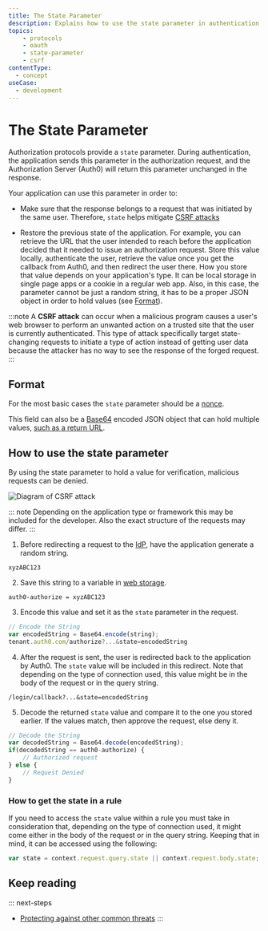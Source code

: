 ```yaml
---
title: The State Parameter
description: Explains how to use the state parameter in authentication requests to help prevent CSRF attacks.
topics:
    - protocols
    - oauth
    - state-parameter
	- csrf
contentType:
  - concept
useCase:
  - development
---
```


# The State Parameter

Authorization protocols provide a `state` parameter. During authentication, the application sends this parameter in the authorization request, and the Authorization Server (Auth0) will return this parameter unchanged in the response.

Your application can use this parameter in order to:

- Make sure that the response belongs to a request that was initiated by the same user. Therefore, `state` helps mitigate [CSRF attacks](https://en.wikipedia.org/wiki/Cross-site_request_forgery)

- Restore the previous state of the application. For example, you can retrieve the URL that the user intended to reach before the application decided that it needed to issue an authorization request. Store this value locally, authenticate the user, retrieve the value once you get the callback from Auth0, and then redirect the user there. How you store that value depends on your application's type. It can be local storage in single page apps or a cookie in a regular web app. Also, in this case, the parameter cannot be just a random string, it has to be a proper JSON object in order to hold values (see [Format](#format)).

:::note
A **CSRF attack** can occur when a malicious program causes a user's web browser to perform an unwanted action on a trusted site that the user is currently authenticated. This type of attack specifically target state-changing requests to initiate a type of action instead of getting user data because the attacker has no way to see the response of the forged request.
:::

## Format

For the most basic cases the `state` parameter should be a [nonce](https://en.wikipedia.org/wiki/Cryptographic_nonce). 

This field can also be a [Base64](https://en.wikipedia.org/wiki/Base64) encoded JSON object that can hold multiple values, [such as a return URL](/tutorials/redirecting-users).

## How to use the state parameter

By using the state parameter to hold a value for verification, malicious requests can be denied.

![Diagram of CSRF attack](/media/articles/protocols/CSRF_Diagram.png)

::: note
Depending on the application type or framework this may be included for the developer. Also the exact structure of the requests may differ.
:::

1. Before redirecting a request to the [IdP](/identityproviders), have the application generate a random string.

```text
xyzABC123
```

2. Save this string to a variable in [web storage](/security/store-tokens#web-storage-localstorage-sessionstorage-).

```text
auth0-authorize = xyzABC123
```

3. Encode this value and set it as the `state` parameter in the request.

```js
// Encode the String
var encodedString = Base64.encode(string);
tenant.auth0.com/authorize?...&state=encodedString
```

4. After the request is sent, the user is redirected back to the application by Auth0. The `state` value will be included in this redirect. Note that depending on the type of connection used, this value might be in the body of the request or in the query string.

```text
/login/callback?...&state=encodedString
```

5.  Decode the returned `state` value and compare it to the one you stored earlier. If the values match, then approve the request, else deny it.

```js
// Decode the String
var decodedString = Base64.decode(encodedString);
if(decodedString == auth0-authorize) {
	// Authorized request
} else {
	// Request Denied
}
```

### How to get the state in a rule

If you need to access the `state` value within a rule you must take in consideration that, depending on the type of connection used, it might come either in the body of the request or in the query string. Keeping that in mind, it can be accessed using the following:

```js
var state = context.request.query.state || context.request.body.state;
```

## Keep reading

::: next-steps
* [Protecting against other common threats](/security/common-threats)
:::
